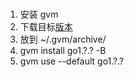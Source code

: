 # 
1. 安装 gvm
2. 下载目标[版本](https://go.dev/dl/)
3. 放到 ~/.gvm/archive/
4. gvm install go1.?.? -B
5. gvm use --default go1.?.?